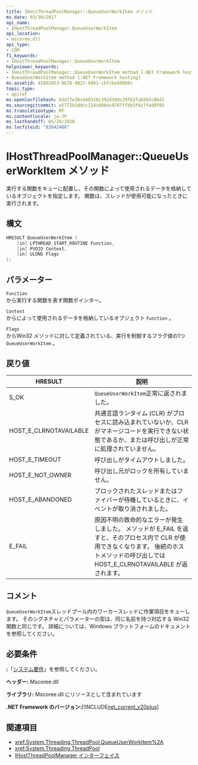 ```yaml
---
title: IHostThreadPoolManager::QueueUserWorkItem メソッド
ms.date: 03/30/2017
api_name:
- IHostThreadPoolManager.QueueUserWorkItem
api_location:
- mscoree.dll
api_type:
- COM
f1_keywords:
- IHostThreadPoolManager::QueueUserWorkItem
helpviewer_keywords:
- IHostThreadPoolManager::QueueUserWorkItem method [.NET Framework hosting]
- QueueUserWorkItem method [.NET Framework hosting]
ms.assetid: 41602053-8670-4827-9d61-cbfcba509b9c
topic_type:
- apiref
ms.openlocfilehash: b3d77e30cd48310c392d38dc29f62fab565c8b42
ms.sourcegitcommit: e5772b3ddcc114c80b4c9767ffdb3f6c7fad8f05
ms.translationtype: MT
ms.contentlocale: ja-JP
ms.lasthandoff: 05/26/2020
ms.locfileid: "83842466"
---
```

# <a name="ihostthreadpoolmanagerqueueuserworkitem-method"></a>IHostThreadPoolManager::QueueUserWorkItem メソッド
実行する関数をキューに配置し、その関数によって使用されるデータを格納しているオブジェクトを指定します。 関数は、スレッドが使用可能になったときに実行されます。  
  
## <a name="syntax"></a>構文  
  
```cpp  
HRESULT QueueUserWorkItem (  
    [in] LPTHREAD_START_ROUTINE Function,  
    [in] PVOID Context,  
    [in] ULONG Flags  
);  
```  
  
## <a name="parameters"></a>パラメーター  
 `Function`  
 から実行する関数を表す関数ポインター。  
  
 `Context`  
 からによって使用されるデータを格納しているオブジェクト `Function` 。  
  
 `Flags`  
 からWin32 メソッドに対して定義されている、実行を制御するフラグ値の1つ `QueueUserWorkItem` 。  
  
## <a name="return-value"></a>戻り値  
  
|HRESULT|説明|  
|-------------|-----------------|  
|S_OK|`QueueUserWorkItem`正常に返されました。|  
|HOST_E_CLRNOTAVAILABLE|共通言語ランタイム (CLR) がプロセスに読み込まれていないか、CLR がマネージコードを実行できない状態であるか、または呼び出しが正常に処理されていません。|  
|HOST_E_TIMEOUT|呼び出しがタイムアウトしました。|  
|HOST_E_NOT_OWNER|呼び出し元がロックを所有していません。|  
|HOST_E_ABANDONED|ブロックされたスレッドまたはファイバーが待機しているときに、イベントが取り消されました。|  
|E_FAIL|原因不明の致命的なエラーが発生しました。 メソッドが E_FAIL を返すと、そのプロセス内で CLR が使用できなくなります。 後続のホストメソッドの呼び出しでは HOST_E_CLRNOTAVAILABLE が返されます。|  
  
## <a name="remarks"></a>コメント  
 `QueueUserWorkItem`スレッドプール内のワーカースレッドに作業項目をキューします。 そのシグネチャとパラメーターの型は、同じ名前を持つ対応する Win32 関数と同じです。 詳細については、Windows プラットフォームのドキュメントを参照してください。  
  
## <a name="requirements"></a>必要条件  
 **:**「[システム要件](../../get-started/system-requirements.md)」を参照してください。  
  
 **ヘッダー:** Mscoree.dll  
  
 **ライブラリ:** Mscoree.dll にリソースとして含まれています  
  
 **.NET Framework のバージョン:**[!INCLUDE[net_current_v20plus](../../../../includes/net-current-v20plus-md.md)]  
  
## <a name="see-also"></a>関連項目

- <xref:System.Threading.ThreadPool.QueueUserWorkItem%2A>
- <xref:System.Threading.ThreadPool>
- [IHostThreadPoolManager インターフェイス](ihostthreadpoolmanager-interface.md)
